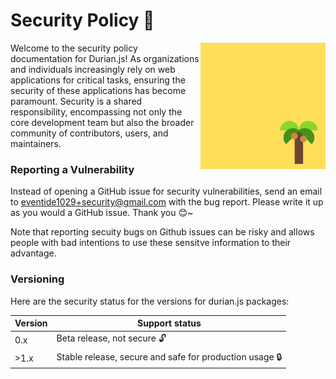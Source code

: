 # Security Policy 🔐
<img src="https://github.com/cheng-alvin/durian.js/blob/e2cb327e0e5d7067afc4230326dfcfc163296767/%E5%B1%8F%E5%B9%95%E6%88%AA%E5%9B%BE%202023-09-01%20150235.png" alt="dotenv" align="right" width="200" />

Welcome to the security policy documentation for Durian.js! As organizations and individuals increasingly rely on web applications for critical tasks, ensuring the security of these applications has become paramount. Security is a shared responsibility, encompassing not only the core development team but also the broader community of contributors, users, and maintainers.

### Reporting a Vulnerability
Instead of opening a GitHub issue for security vulnerabilities, send an email to eventide1029+security@gmail.com with the bug report. Please write it up as you would a GitHub issue. Thank you 😊~

Note that reporting secuity bugs on Github issues can be risky and allows people with bad intentions to use these sensitve information to their advantage.

### Versioning 
Here are the security status for the versions for durian.js packages:

|Version  | Support status |
|---|---|
|0.x| Beta release, not secure 🔓|
|>1.x|Stable release, secure and safe for production usage 🔒|
